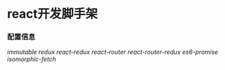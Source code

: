 # react开发脚手架
### 配置信息
*immutable*
*redux*
*react-redux*
*react-router*
*react-router-redux*
*es6-promise*
*isomorphic-fetch*